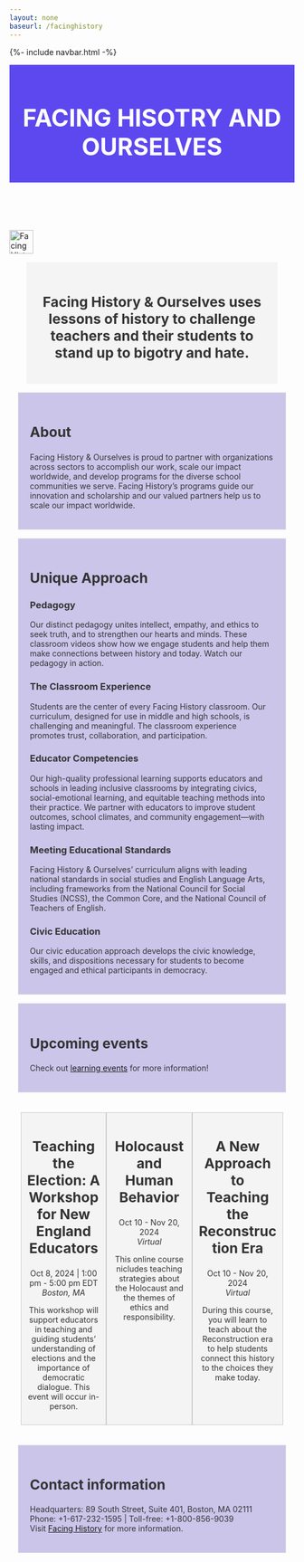 ```yaml
---
layout: none
baseurl: /facinghistory
---
```


{%- include navbar.html -%}

<html>
<body>
    <header>
        <h1><a href="https://www.facinghistory.org/">FACING HISOTRY AND OURSELVES</a></h1>
    </header>
    <p><a href="https://www.facinghistory.org/"><img src="smiley.gif" alt="FacingHistory" style="width:42px;height:42px;"></a></p>
    <section class="highlighted-section">
    <h2>Facing History & Ourselves uses lessons of history to challenge teachers and their students to stand up to bigotry and hate.</h2>
    </section>
    <section id="about">
        <h2>About</h2>
        <p>Facing History & Ourselves is proud to partner with organizations across sectors to accomplish our work, scale our impact worldwide, and develop programs for the diverse school communities we serve. Facing History’s programs guide our innovation and scholarship and our valued partners help us to scale our impact worldwide.</p>
    </section>
    <section id="involve">
        <h2>Unique Approach</h2>
        <h3>Pedagogy</h3>
        <p>Our distinct pedagogy unites intellect, empathy, and ethics to seek truth, and to strengthen our hearts and minds. These classroom videos show how we engage students and help them make connections between history and today. Watch our pedagogy in action.</p>
        <h3>The Classroom Experience</h3>
        <p>Students are the center of every Facing History classroom. Our curriculum, designed for use in middle and high schools, is challenging and meaningful. The classroom experience promotes trust, collaboration, and participation.</p>
        <h3>Educator Competencies</h3>
        <p>Our high-quality professional learning supports educators and schools in leading inclusive classrooms by integrating civics, social-emotional learning, and equitable teaching methods into their practice. We partner with educators to improve student outcomes, school climates, and community engagement—with lasting impact.</p>
        <h3>Meeting Educational Standards</h3>
        <p>Facing History & Ourselves’ curriculum aligns with leading national standards in social studies and English Language Arts, including frameworks from the National Council for Social Studies (NCSS), the Common Core, and the National Council of Teachers of English.</p>
        <h3>Civic Education</h3>
        <p>Our civic education approach develops the civic knowledge, skills, and dispositions necessary for students to become engaged and ethical participants in democracy.</p>
    </section>
        <section id="events">
        <h2>Upcoming events</h2>
        <p>Check out <a href="https://www.facinghistory.org/learning-events">learning events</a> for more information!</p>
    </section>
     <div class="flex-container">
        <div class="flex-item">
            <h2>Teaching the Election: A Workshop for New England Educators</h2>
            <time>Oct 8, 2024 | 1:00 pm - 5:00 pm EDT</time>
            <address>Boston, MA</address>
            <p>This workshop will support educators in teaching and guiding students’ understanding of elections and the importance of democratic dialogue. This event will occur in-person.</p>
        </div>
        <div class="flex-item">
            <h2>Holocaust and Human Behavior</h2>
            <time>Oct 10 - Nov 20, 2024</time>
            <address>Virtual</address>
            <p>This online course nicludes teaching strategies about the Holocaust and the themes of ethics and responsibility.</p>
        </div>
        <div class="flex-item">
            <h2>A New Approach to Teaching the Reconstruction Era</h2>
            <time>Oct 10 - Nov 20, 2024</time>
            <address>Virtual</address>
            <p>During this course, you will learn to teach about the Reconstruction era to help students connect this history to the choices they make today.</p>
        </div>
    </div>
    </section>
        <section id="contact">
        <h2>Contact information</h2>
        <p>Headquarters: 89 South Street, Suite 401, Boston, MA 02111 <br>
        Phone: +1-617-232-1595 | Toll-free: +1-800-856-9039 <br>
        Visit <a href="https://www.facinghistory.org/">Facing History</a> for more information.
        </p>
    </section>
</body>
</html>


<style>
    @import url('https://fonts.googleapis.com/css2?family=Montserrat:wght@500&family=Poppins:wght@400;500;600;700&display=swap');<style>
    @import url('https://fonts.googleapis.com/css2?family=Montserrat:wght@500&family=Poppins:wght@400;500;600;700&display=swap');
    
    body {
        font-family: Poppins, sans-serif;
        margin: 0;
        padding: 0;
        background: ##ffffff;
    }
    header {
        background-color: #5c48ee;
        color: white;
        text-align: center;
        padding: 10px 0;
        font-size: 1.5em;
    }
    h2{
        font-size:1.75em;
    }
    section {
        margin: 15px;
        padding: 20px;
        background: #CBC5EA;
        border: 1px solid #ddd;
        color: #333333;
    }
    footer {
        text-align: center;
        padding: 10px 0;
        background-color: #007bff;
        color: white;
    }
    .highlighted-section {
        background-color: #f4f4f4; /* Matching the body background */
        color: #333; /* Darker text */
        font-size: 1em; /* Bigger font size */
        border: none; /* Removing the border */
        margin: 15px auto;
        width: 80%;
        text-align: center;
    }
    .events-section {
        background: white;
        border: 1px solid #ddd;
        padding: 20px;
        margin: 10px;
        flex: 0 0 30%; /* Flex-grow, Flex-shrink, Flex-basis - Do not grow, do not shrink, initial basis is 30% */
        box-sizing: border-box; /* Includes padding and border in the element's total width and height */
        width: 33%;
    }
    .event {
        border-bottom: 1px solid #eee;
        padding-bottom: 10px;
        margin-bottom: 10px;
    }
    .event:last-child {
        border-bottom: none;
    }
    .event h2 {
        color: #0056b3;
    }
    .event time {
        font-style: italic;
        color: #666;
    }
    .event address {
        font-style: normal;
        color: #333;
    }
    .flex-container {
        display: flex; /* Enables flexbox */
        justify-content: space-between; /* Spreads the children with space between them */
        padding: 20px;
    }
    .flex-item {
        width: 30%; /* Adjusts each item to take up approximately one-third of the container */
        padding: 10px;
        background-color: #f4f4f4;
        border: 1px solid #ccc;
        text-align: center;
        color: #333;
    }
    header a:link, header a:visited, header a:hover, header a:active {
        color: white; /* Keeps the text white */
        text-decoration: none; /* No underline */
    }
</style>